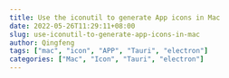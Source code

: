 ```yaml
---
title: Use the iconutil to generate App icons in Mac
date: 2022-05-26T11:29:11+08:00
slug: use-iconutil-to-generate-app-icons-in-mac
author: Qingfeng
tags: ["mac", "icon", "APP", "Tauri", "electron"]
categories: ["Mac", "Icon", "Tauri", "electron"]
---
```


